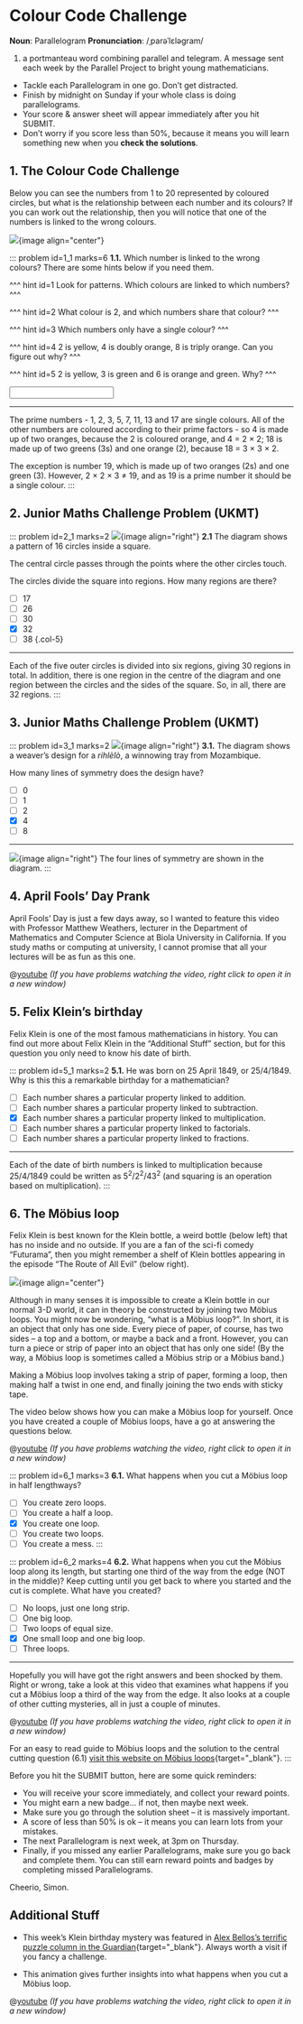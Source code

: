 # Colour Code Challenge

<div class="dictionary">

__Noun__: Parallelogram
__Pronunciation__: /ˌparəˈlɛləɡram/

1. a portmanteau word combining parallel and telegram. A message sent each
week by the Parallel Project to bright young mathematicians.

</div>

*	Tackle each Parallelogram in one go. Don’t get distracted.
*	Finish by midnight on Sunday if your whole class is doing parallelograms.
*	Your score & answer sheet will appear immediately after you hit SUBMIT.
*	Don’t worry if you score less than 50%, because it means you will learn something new when you __check the solutions__.


## 1.	The Colour Code Challenge

Below you can see the numbers from 1 to 20 represented by coloured circles, but what is the relationship between each number and its colours? If you can work out the relationship, then you will notice that one of the numbers is linked to the wrong colours.

![](/resources/8-23-colour-code-challenge/1-colour-code.png){image align="center"}

::: problem id=1_1 marks=6
__1.1.__ Which number is linked to the wrong colours? There are some hints below if you need them.

^^^ hint id=1
Look for patterns. Which colours are linked to which numbers?
^^^

^^^ hint id=2
What colour is 2, and which numbers share that colour?
^^^

^^^ hint id=3
Which numbers only have a single colour?
^^^

^^^ hint id=4
2 is yellow, 4 is doubly orange, 8 is triply orange. Can you figure out why?
^^^

^^^ hint id=5
2 is yellow, 3 is green and 6 is orange and green. Why?
^^^

<input solution="19"/>  

---

The prime numbers - 1, 2, 3, 5, 7, 11, 13 and 17 are single colours. All of the other numbers are coloured according to their prime factors - so 4 is made up of two oranges, because the 2 is coloured orange, and 4 = 2 × 2; 18 is made up of two greens (3s) and one orange (2), because 18 = 3 × 3 × 2.

The exception is number 19, which is made up of two oranges (2s) and one green (3). However, 2 × 2 × 3 ≠ 19, and as 19 is a prime number it should be a single colour.
:::


## 2. Junior Maths Challenge Problem (UKMT)
<!--- 2010 (5) --->

::: problem id=2_1 marks=2
![](/resources/8-23-colour-code-challenge/2-spiral-question.gif){image align="right"}
__2.1__ The diagram shows a pattern of 16 circles inside a square.

The central circle passes through the points where the other circles touch.

The circles divide the square into regions. How many regions are there?

* [ ] 17
* [ ] 26
* [ ] 30
* [x] 32
* [ ] 38
{.col-5}

---

Each of the five outer circles is divided into six regions, giving 30 regions in total. In addition, there is one region in the centre of the diagram and one region between the circles and the sides of the square. So, in all, there are 32 regions.
:::


## 3. Junior Maths Challenge Problem (UKMT)
<!--- 2013 (4) --->

::: problem id=3_1 marks=2
![](/resources/8-23-colour-code-challenge/3-rihlelo-question.jpg){image align="right"}
__3.1.__ The diagram shows a weaver’s design for a _rihlèlò_, a winnowing tray
from Mozambique.

How many lines of symmetry does the design have?

* [ ] 0
* [ ] 1
* [ ] 2
* [x] 4
* [ ] 8

---

![](/resources/8-23-colour-code-challenge/3-rihlelo-answer.jpg){image align="right"}
The four lines of symmetry are shown in the diagram.
:::


## 4. April Fools’ Day Prank

April Fools’ Day is just a few days away, so I wanted to feature this video with Professor Matthew Weathers, lecturer in the Department of Mathematics and Computer Science at Biola University in California. If you study maths or computing at university, I cannot promise that all your lectures will be as fun as this one.

@[youtube](dv7kStqRFNM?rel=0) _(If you have problems watching the video, right click to open it in a new window)_


## 5. Felix Klein’s birthday

Felix Klein is one of the most famous mathematicians in history. You can find out more about Felix Klein in the “Additional Stuff” section, but for this question you only need to know his date of birth.

::: problem id=5_1 marks=2
__5.1.__ He was born on 25 April 1849, or 25/4/1849. Why is this this a remarkable birthday for a mathematician?

* [ ] Each number shares a particular property linked to addition.
* [ ] Each number shares a particular property linked to subtraction.
* [x] Each number shares a particular property linked to multiplication.
* [ ] Each number shares a particular property linked to factorials.
* [ ] Each number shares a particular property linked to fractions.

---

Each of the date of birth numbers is linked to multiplication because 25/4/1849 could be written as 5<sup>2</sup>/2<sup>2</sup>/43<sup>2</sup> (and squaring is an operation based on multiplication).
:::


## 6. The Möbius loop

Felix Klein is best known for the Klein bottle, a weird bottle (below left) that has no inside and no outside. If you are a fan of the sci-fi comedy “Futurama”, then you might remember a shelf of Klein bottles appearing in the episode “The Route of All Evil” (below right).

![](/resources/8-23-colour-code-challenge/6-klein-bottles.jpg){image align="center"}

Although in many senses it is impossible to create a Klein bottle in our normal 3-D world, it can in theory be constructed by joining two Möbius loops. You might now be wondering, “what is a Möbius loop?”. In short, it is an object that only has one side. Every piece of paper, of course, has two sides – a top and a bottom, or maybe a back and a front. However, you can turn a piece or strip of paper into an object that has only one side! (By the way, a Möbius loop is sometimes called a Möbius strip or a Möbius band.)

Making a Möbius loop involves taking a strip of paper, forming a loop, then making half a twist in one end, and finally joining the two ends with sticky tape.

The video below shows how you can make a Möbius loop for yourself. Once you have created a couple of Möbius loops, have a go at answering the questions below.

@[youtube](IRVOwuHU-M0?rel=0) _(If you have problems watching the video, right click to open it in a new window)_

::: problem id=6_1 marks=3
__6.1.__ What happens when you cut a Möbius loop in half lengthways?

* [ ] You create zero loops.
* [ ] You create a half a loop.
* [x] You create one loop.
* [ ] You create two loops.
* [ ] You create a mess.
:::

::: problem id=6_2 marks=4
__6.2.__ What happens when you cut the Möbius loop along its length, but starting one third of the way from the edge (NOT in the middle)? Keep cutting until you get back to where you started and the cut is complete. What have you created?

* [ ] No loops, just one long strip.
* [ ] One big loop.
* [ ] Two loops of equal size.
* [x] One small loop and one big loop.
* [ ] Three loops.

---

Hopefully you will have got the right answers and been shocked by them. Right or wrong, take a look at this video that examines what happens if you cut a Möbius loop a third of the way from the edge. It also looks at a couple of other cutting mysteries, all in just a couple of minutes.

@[youtube](6q3WcwGcJsU?rel=0) _(If you have problems watching the video, right click to open it in a new window)_

For an easy to read guide to Möbius loops and the solution to the central cutting question (6.1) [visit this website on Möbius loops](https://www.wikihow.com/Make-a-Mobius-Strip){target="_blank"}.
:::



Before you hit the SUBMIT button, here are some quick reminders:

*	You will receive your score immediately, and collect your reward points.
*	You might earn a new badge... if not, then maybe next week.
*	Make sure you go through the solution sheet – it is massively important.
*	A score of less than 50% is ok – it means you can learn lots from your mistakes.
*	The next Parallelogram is next week, at 3pm on Thursday.
*	Finally, if you missed any earlier Parallelograms, make sure you go back and complete them. You can still earn reward points and badges by completing missed Parallelograms.

Cheerio,
Simon.


## Additional Stuff

* This week’s Klein birthday mystery was featured in [Alex Bellos’s terrific puzzle column in the Guardian](https://www.theguardian.com/science/series/alex-bellos-monday-puzzle){target="_blank"}. Always worth a visit if you fancy a challenge.

* This animation gives further insights into what happens when you cut a Möbius loop.

@[youtube](XlQOipIVFPk?rel=0) _(If you have problems watching the video, right click to open it in a new window)_
